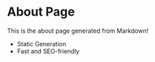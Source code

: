 # About Page

This is the about page generated from Markdown!

- Static Generation
- Fast and SEO-friendly
